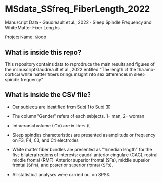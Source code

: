 # MSdata_SSfreq_FiberLength_2022
Manuscript Data - Gaudreault et al., 2022 - Sleep Spindle Frequency and White Matter Fiber Lengths

Project Name: Sloop

## What is inside this repo?
This repository contains data to reprodruce the main results and figures of the manuscript Gaudreault et al., 2022 entitled "The length of the thalamo-cortical white matter fibers brings insight into sex differences in sleep spindle frequency"

## What is inside the CSV file?

- Our subjects are identified from Subj 1 to Subj 30
- The column "Gender" refers of each subjects. 1= man, 2= woman
- Intracranial volume (ICV) are in liters (l)

- Sleep spindles characteristics are presented as amplitude or frequency on F3, F4, C3, and C4 electrodes
- White matter fiber bundles are presented as "1/median length" for the five bilateral regions of interests: caudal anterior cingulate (CAC), rostral middle frontal (RMF), Anterior superior frontal (SFa), middle superior frontal (SFm), and posterior superior frontal (SFp).

- All statistical analyses were carried out on SPSS.


